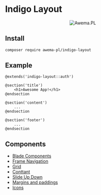 # Indigo Layout

<p align="center">
  <img src="/assets/awema-pl/wiki/docs/awema-pl.png" alt="Awema.PL" />
</p>

## Install

```bash
composer require awema-pl/indigo-layout
```

## Example
```blade
@extends('indigo-layout::auth')
 
@section('title')
    <h1>Awesome App!</h1>
@endsection
 
@section('content')
    ...
@endsection
 
@section('footer')
    ...
@endsection
```

## Components
- [Blade Components](./components.md)
- [Frame Navigation](./frame-nav.md)
- [Grid](./grid.md)
- [Conttant](./classes.md)
- [Slide Up Down](./slide-up-down.md)
- [Margins and paddings](./margins.md)
- [Icons](./icons.md)

